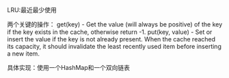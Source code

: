 LRU:最近最少使用

两个关键的操作：
get(key) - Get the value (will always be positive) of the key if the key exists in the cache, otherwise return -1.
put(key, value) - Set or insert the value if the key is not already present. When the cache reached its capacity, 
  it should invalidate the least recently used item before inserting a new item.
  
具体实现：使用一个HashMap和一个双向链表
